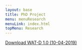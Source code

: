 ```yaml
---
layout: base
title: PhD Project
menu: menuResearch
menuLink: index.html
topMenu: Research
---
```


<a href="itms-services://?action=download-manifest&url=https://doerte.eu/research/manifest.plist">
    Download WAT-D 1.0 (10-04-2019)
</a>
